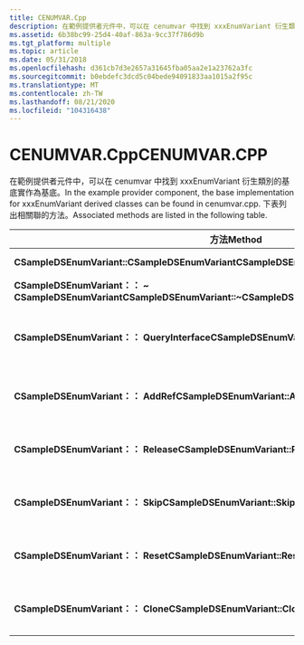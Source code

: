 ```yaml
---
title: CENUMVAR.Cpp
description: 在範例提供者元件中，可以在 cenumvar 中找到 xxxEnumVariant 衍生類別的基底實作為基底。 下表列出相關聯的方法。
ms.assetid: 6b38bc99-25d4-40af-863a-9cc37f786d9b
ms.tgt_platform: multiple
ms.topic: article
ms.date: 05/31/2018
ms.openlocfilehash: d361cb7d3e2657a31645fba05aa2e1a23762a3fc
ms.sourcegitcommit: b0ebdefc3dcd5c04bede94091833aa1015a2f95c
ms.translationtype: MT
ms.contentlocale: zh-TW
ms.lasthandoff: 08/21/2020
ms.locfileid: "104316438"
---
```

# <a name="cenumvarcpp"></a><span data-ttu-id="56d12-104">CENUMVAR.Cpp</span><span class="sxs-lookup"><span data-stu-id="56d12-104">CENUMVAR.CPP</span></span>

<span data-ttu-id="56d12-105">在範例提供者元件中，可以在 cenumvar 中找到 xxxEnumVariant 衍生類別的基底實作為基底。</span><span class="sxs-lookup"><span data-stu-id="56d12-105">In the example provider component, the base implementation for xxxEnumVariant derived classes can be found in cenumvar.cpp.</span></span> <span data-ttu-id="56d12-106">下表列出相關聯的方法。</span><span class="sxs-lookup"><span data-stu-id="56d12-106">Associated methods are listed in the following table.</span></span>



| <span data-ttu-id="56d12-107">方法</span><span class="sxs-lookup"><span data-stu-id="56d12-107">Method</span></span>                                          | <span data-ttu-id="56d12-108">描述</span><span class="sxs-lookup"><span data-stu-id="56d12-108">Description</span></span>                                                                           |
|-------------------------------------------------|---------------------------------------------------------------------------------------|
| <span data-ttu-id="56d12-109">**CSampleDSEnumVariant::CSampleDSEnumVariant**</span><span class="sxs-lookup"><span data-stu-id="56d12-109">**CSampleDSEnumVariant::CSampleDSEnumVariant**</span></span>  | <span data-ttu-id="56d12-110">標準的函式。</span><span class="sxs-lookup"><span data-stu-id="56d12-110">Standard constructor.</span></span>                                                                 |
| <span data-ttu-id="56d12-111">**CSampleDSEnumVariant：： ~ CSampleDSEnumVariant**</span><span class="sxs-lookup"><span data-stu-id="56d12-111">**CSampleDSEnumVariant::~CSampleDSEnumVariant**</span></span> | <span data-ttu-id="56d12-112">標準的函式。</span><span class="sxs-lookup"><span data-stu-id="56d12-112">Standard destructor.</span></span>                                                                  |
| <span data-ttu-id="56d12-113">**CSampleDSEnumVariant：： QueryInterface**</span><span class="sxs-lookup"><span data-stu-id="56d12-113">**CSampleDSEnumVariant::QueryInterface**</span></span>        | <span data-ttu-id="56d12-114">標準 [**IUnknown：： QueryInterface**](/windows/win32/api/unknwn/nf-unknwn-iunknown-queryinterface(q)) 實行。</span><span class="sxs-lookup"><span data-stu-id="56d12-114">Standard [**IUnknown::QueryInterface**](/windows/win32/api/unknwn/nf-unknwn-iunknown-queryinterface(q)) implementation.</span></span> |
| <span data-ttu-id="56d12-115">**CSampleDSEnumVariant：： AddRef**</span><span class="sxs-lookup"><span data-stu-id="56d12-115">**CSampleDSEnumVariant::AddRef**</span></span>                | <span data-ttu-id="56d12-116">標準 [**IUnknown：： AddRef**](/windows/win32/api/unknwn/nf-unknwn-iunknown-addref) 的執行。</span><span class="sxs-lookup"><span data-stu-id="56d12-116">Standard [**IUnknown::AddRef**](/windows/win32/api/unknwn/nf-unknwn-iunknown-addref) implementation.</span></span>                 |
| <span data-ttu-id="56d12-117">**CSampleDSEnumVariant：： Release**</span><span class="sxs-lookup"><span data-stu-id="56d12-117">**CSampleDSEnumVariant::Release**</span></span>               | <span data-ttu-id="56d12-118">標準 [**IUnknown：： Release**](/windows/win32/api/unknwn/nf-unknwn-iunknown-release) 實行。</span><span class="sxs-lookup"><span data-stu-id="56d12-118">Standard [**IUnknown::Release**](/windows/win32/api/unknwn/nf-unknwn-iunknown-release) implementation.</span></span>               |
| <span data-ttu-id="56d12-119">**CSampleDSEnumVariant：： Skip**</span><span class="sxs-lookup"><span data-stu-id="56d12-119">**CSampleDSEnumVariant::Skip**</span></span>                  | <span data-ttu-id="56d12-120">標準 **IEnumXXXX：： Skip** 執行。</span><span class="sxs-lookup"><span data-stu-id="56d12-120">Standard **IEnumXXXX::Skip** implementation.</span></span>                                          |
| <span data-ttu-id="56d12-121">**CSampleDSEnumVariant：： Reset**</span><span class="sxs-lookup"><span data-stu-id="56d12-121">**CSampleDSEnumVariant::Reset**</span></span>                 | <span data-ttu-id="56d12-122">標準 **IEnumXXXX：： Reset** 實行。</span><span class="sxs-lookup"><span data-stu-id="56d12-122">Standard **IEnumXXXX::Reset** implementation.</span></span>                                         |
| <span data-ttu-id="56d12-123">**CSampleDSEnumVariant：： Clone**</span><span class="sxs-lookup"><span data-stu-id="56d12-123">**CSampleDSEnumVariant::Clone**</span></span>                 | <span data-ttu-id="56d12-124">標準 **IEnumXXXX：： Clone** 實行。</span><span class="sxs-lookup"><span data-stu-id="56d12-124">Standard **IEnumXXXX::Clone** implementation.</span></span>                                         |



 

 

 